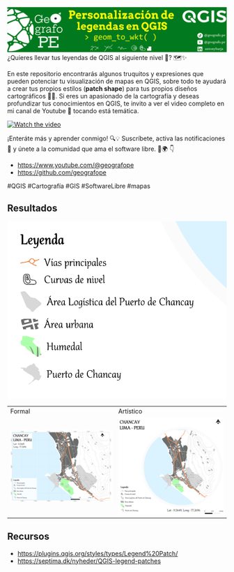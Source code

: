<img src='resources/banner.png'>
¿Quieres llevar tus leyendas de QGIS al siguiente nivel 👀? 🗺️✨ 

En este repositorio encontrarás algunos truquitos y expresiones que pueden potenciar tu visualización de mapas en QGIS, sobre todo te ayudará a crear tus propios estilos (**patch shape**)  para tus propios diseños cartográficos 🎨🌐.
Si eres un apasionado de la cartografía y deseas profundizar tus conocimientos en QGIS, te invito a ver el video completo en mi canal de Youtube 🎥 tocando está temática.

[![Watch the video](https://img.youtube.com/vi/EhXemfXrl5c/0.jpg)](https://youtu.be/EhXemfXrl5c?si=dmcz4UaboN2B1KGU)


¡Enteráte más y aprender conmigo! 🔍💡 Suscríbete, activa las notificaciones 🔔 y únete a la comunidad que ama el software libre. 🌟🌍 👇
- https://www.youtube.com/@geografope
- https://github.com/geografope

#QGIS #Cartografía #GIS #SoftwareLibre #mapas

## Resultados
![img](./resources/leyenda.png)
<br>
<table>
 <tr>
   <td>Formal</td>
   <td>Artístico</td>
 </tr>
 <tr>
   <td><img src='./resources/mapa.png'></td>
   <td><img src='./resources/artistico.png'></td>
 </tr>
</table>


## Recursos
- https://plugins.qgis.org/styles/types/Legend%20Patch/
- https://septima.dk/nyheder/QGIS-legend-patches
